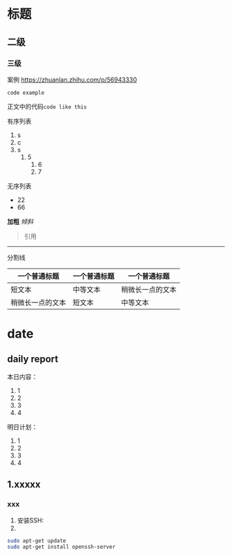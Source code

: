 # 标题
## 二级
### 三级
案例
https://zhuanlan.zhihu.com/p/56943330

```
code example
```

正文中的代码`code like this`

有序列表
1. s
2. c
3. s
    1. 5
        1. 6
        2. 7

无序列表
- 22
- 66

**加粗**
*倾斜*

>引用
---
分割线


| 一个普通标题 | 一个普通标题 | 一个普通标题 |
| ------ | ------ | ------ |
| 短文本 | 中等文本 | 稍微长一点的文本 |
| 稍微长一点的文本 | 短文本 | 中等文本 |


# date

## daily report

本日内容：
1. 1
2. 2
3. 3
4. 4

   
明日计划：
1. 1
2. 2
3. 3
4. 4

## 1.xxxxx
### xxx
1. 安装SSH:
2. 
```bash
sudo apt-get update
sudo apt-get install openssh-server
```